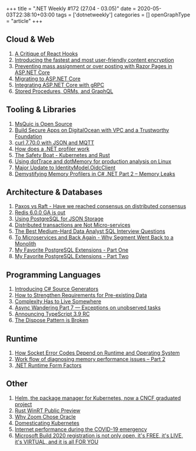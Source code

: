 +++
title = ".NET Weekly #172 (27.04 - 03.05)"
date = 2020-05-03T22:38:10+03:00
tags = ['dotnetweekly']
categories = []
openGraphType = "article"
+++

## Cloud & Web

1. [A Critique of React Hooks](https://dillonshook.com/a-critique-of-react-hooks/)
1. [Introducing the fastest and most user-friendly content encryption](https://blog.amp.dev/2020/04/27/introducing-the-fastest-and-most-user-friendly-content-encryption/)
1. [Preventing mass assignment or over posting with Razor Pages in ASP.NET Core](https://andrewlock.net/preventing-mass-assignment-or-over-posting-with-razor-pages-in-asp-net-core/)
1. [Migrating to ASP.NET Core](https://codeopinion.com/migrating-to-asp-net-core/)
1. [Integrating ASP.NET Core with gRPC](https://www.red-gate.com/simple-talk/dotnet/c-programming/integrating-asp-net-core-with-grpc/)
1. [Stored Procedures, ORMs, and GraphQL](https://ardalis.com/stored-procedures-orms-and-graphql)

<!--more-->

## Tooling & Libraries

1. [MsQuic is Open Source](https://techcommunity.microsoft.com/t5/networking-blog/msquic-is-open-source/ba-p/1345441)
1. [Build Secure Apps on DigitalOcean with VPC and a Trustworthy Foundation](https://blog.digitalocean.com/vpc-trust-platform/)
1. [curl 7.70.0 with JSON and MQTT](https://daniel.haxx.se/blog/2020/04/29/curl-7-77-0-with-json-and-mqtt/)
1. [How does a .NET profiler work](https://dev.to/gabbersepp/how-does-a-net-profiler-work-49e5)
1. [The Safety Boat - Kubernetes and Rust](https://msrc-blog.microsoft.com/2020/04/29/the-safety-boat-kubernetes-and-rust/)
1. [Using dotTrace and dotMemory for production analysis on Linux](https://ayende.com/blog/190689-B/using-dottrace-and-dotmemory-for-production-analysis-on-linux)
1. [Major Update to IdentityModel.OidcClient](https://leastprivilege.com/2020/04/24/major-update-to-identitymodel-oidcclient/)
1. [Demystifying Memory Profilers in C# .NET Part 2 – Memory Leaks](https://michaelscodingspot.com/memory-profilers-for-memory-leaks/)

## Architecture & Databases

1. [Paxos vs Raft - Have we reached consensus on distributed consensus](https://arxiv.org/pdf/2004.05074.pdf)
1. [Redis 6.0.0 GA is out](http://antirez.com/news/132)
1. [Using PostgreSQL for JSON Storage](https://info.crunchydata.com/blog/using-postgresql-for-json-storage)
1. [Distributed transactions are Not Micro-services](https://www.talentica.com/blogs/distributed-transactions-are-not-micro-services/)
1. [The Best Medium-Hard Data Analyst SQL Interview Questions](https://quip.com/2gwZArKuWk7W)
1. [To Microservices and Back Again - Why Segment Went Back to a Monolith](https://www.infoq.com/news/2020/04/microservices-back-again/)
1. [My Favorite PostgreSQL Extensions - Part One](https://severalnines.com/database-blog/my-favorite-postgresql-extensions-part-one)
1. [My Favorite PostgreSQL Extensions - Part Two](https://severalnines.com/database-blog/my-favorite-postgresql-extensions-part-two)

## Programming Languages

1. [Introducing C# Source Generators](https://devblogs.microsoft.com/dotnet/introducing-c-source-generators/)
1. [How to Strengthen Requirements for Pre-existing Data](https://enterprisecraftsmanship.com/posts/strengthening-requirements-pre-existing-data/)
1. [Complexity Has to Live Somewhere](https://ferd.ca/complexity-has-to-live-somewhere.html)
1. [Async Wandering Part 7 — Exceptions on unobserved tasks](https://blog.adamfurmanek.pl/2020/05/02/async-wandering-part-7)
1. [Announcing TypeScript 3.9 RC](https://devblogs.microsoft.com/typescript/announcing-typescript-3-9-rc/)
1. [The Dispose Pattern is Broken](https://www.codeproject.com/Articles/5266619/The-Dispose-bool-disposing-Pattern-is-Broken)

## Runtime

1. [How Socket Error Codes Depend on Runtime and Operating System](https://blog.jetbrains.com/dotnet/2020/04/27/socket-error-codes-depend-runtime-operating-system/)
1. [Work flow of diagnosing memory performance issues – Part 2](https://devblogs.microsoft.com/dotnet/work-flow-of-diagnosing-memory-performance-issues-part-2/)
1. [.NET Runtime Form Factors](https://github.com/dotnet/designs/pull/118)

## Other

1. [Helm, the package manager for Kubernetes, now a CNCF graduated project](https://cloudblogs.microsoft.com/opensource/2020/05/01/helm-package-manager-kubernetes-now-cncf-graduated-project/)
1. [Rust WinRT Public Preview](https://blogs.windows.com/windowsdeveloper/2020/04/30/rust-winrt-public-preview/)
1. [Why Zoom Chose Oracle](https://interconnected.blog/why-zoom-chose-oracle/)
1. [Domesticating Kubernetes](https://blog.quickbird.uk/domesticating-kubernetes-d49c178ebc41)
1. [Internet performance during the COVID-19 emergency](https://blog.cloudflare.com/recent-trends-in-internet-traffic/)
1. [Microsoft Build 2020 registration is not only open, it's FREE, it's LIVE, it's VIRTUAL, and it is all FOR YOU](https://www.hanselman.com/blog/MicrosoftBuild2020RegistrationIsNotOnlyOpenItsFREEItsLIVEItsVIRTUALAndItIsAllFORYOU.aspx)
